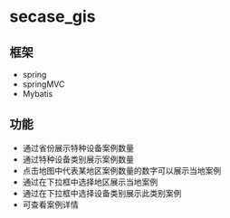 # secase_gis
## 框架
* spring
* springMVC
* Mybatis
## 功能
* 通过省份展示特种设备案例数量
* 通过特种设备类别展示案例数量
* 点击地图中代表某地区案例数量的数字可以展示当地案例
* 通过在下拉框中选择地区展示当地案例
* 通过在下拉框中选择设备类别展示此类别案例
* 可查看案例详情
